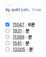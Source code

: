 ```yaml
---
dg-publish: true
---
```

- [x] [11047](https://boj.kr/11047) : **6분**
- [ ] [1931](https://boj.kr/1931) : **분**
- [ ] [11399](https://boj.kr/11399) : **분**
- [ ] [1541](https://boj.kr/1541) : **분**
- [ ] [13305](https://boj.kr/13305) : **분**